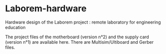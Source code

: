 # Laborem-hardware
Hardware design of the Laborem project : remote laboratory for engineering education

The project files of the motherboard (version n°2) and the supply card (version n°1) are available here. There are Multisim/Ultiboard and Gerber files.
